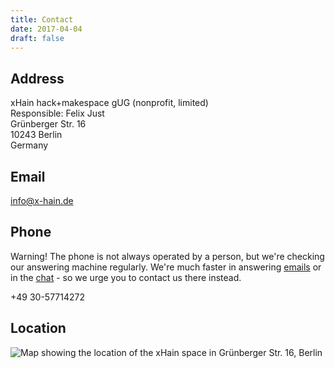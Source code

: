 ```yaml
---
title: Contact
date: 2017-04-04
draft: false
---
```


## Address

xHain hack+makespace gUG (nonprofit, limited)\
Responsible: Felix Just\
Grünberger Str. 16\
10243 Berlin\
Germany

## Email

[info@x-hain.de](mailto:info@x-hain.de)

## Phone
Warning! The phone is not always operated by a person, but we're checking our answering machine regularly.
We're much faster in answering [emails](mailto:info@x-hain.de) or in the [chat](https://chat.x-hain.de/) - so we urge you to contact us there instead. 

+49 30-57714272

## Location

<div id="map"><noscript><img src="/images/location-map.jpg" alt="Map showing the location of the xHain space in Grünberger Str. 16, Berlin" /></noscript></div>
